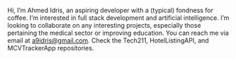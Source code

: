 Hi, I’m Ahmed Idris, an aspiring developer with a (typical) fondness for coffee. 
I’m interested in full stack development and artificial intelligence.
I’m looking to collaborate on any interesting projects, especially those pertaining the medical sector or improving education.
You can reach me via email at a9idris@gmail.com. Check the Tech211, HotelListingAPI, and MCVTrackerApp repositories.

<!---
coffeeandcodee/coffeeandcodee is a ✨ special ✨ repository because its `README.md` (this file) appears on your GitHub profile.
You can click the Preview link to take a look at your changes.
--->
